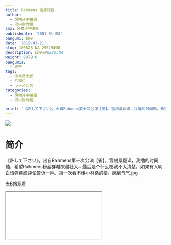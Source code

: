 ```yaml
---
title: Rahmens 请原谅我
author:
  - 风物诗字幕组
  - 汉中则为橙
zmz: 风物诗字幕组
publishdate: '2001-01-03'
bangumi: 段子
date: '2019-01-21'
slug: 180625-NA-25529498
description: 段子&#8226;NA
weight: 9879.0
bangumis:
  - 段子
tags:
  - 小林贤太郎
  - 片桐仁
  - ラーメンズ
categories:
  - 风物诗字幕组
  - 汉中则为橙

brief: "《許して下さい》，出自Rahmens第十次公演【雀】。雪樹桑翻译，我撸的时间轴，希望Rahmens粉丝群越来越壮大~ 最后是个什么梗我不太清楚，如果有人明白请弹幕或评论告诉一声。第一次看不懂小林桑的梗，感到气气.jpg"
---
```

![](https://i.imgur.com/r6AZzm4.jpg)
# 简介  
《許して下さい》，出自Rahmens第十次公演【雀】。雪樹桑翻译，我撸的时间轴，希望Rahmens粉丝群越来越壮大~
最后是个什么梗我不太清楚，如果有人明白请弹幕或评论告诉一声。第一次看不懂小林桑的梗，感到气气.jpg  

[去B站观看](https://www.bilibili.com/video/av25529498/)
<div class ="resp-container"><iframe class="testiframe" src="//player.bilibili.com/player.html?aid=25529498"", scrolling="no", allowfullscreen="true" > </iframe></div> 
